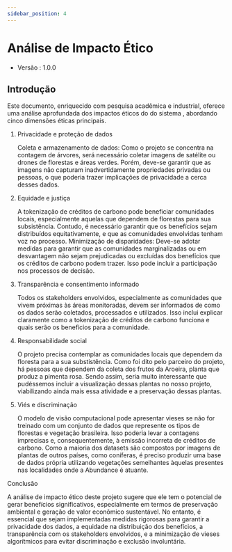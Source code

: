 ```yaml
---
sidebar_position: 4
---
```


# Análise de Impacto Ético

- Versão : 1.0.0

## Introdução

Este documento, enriquecido com pesquisa acadêmica e industrial, oferece uma análise aprofundada dos impactos éticos do do sistema , abordando cinco dimensões éticas principais.

1. Privacidade e proteção de dados

    Coleta e armazenamento de dados: Como o projeto se concentra na contagem de árvores, será necessário coletar imagens de satélite ou drones de florestas e áreas verdes. Porém, deve-se garantir que as imagens não capturam inadvertidamente propriedades privadas ou pessoas, o que poderia trazer implicações de privacidade a cerca desses dados.

2. Equidade e justiça

    A tokenização de créditos de carbono pode beneficiar comunidades locais, especialmente aquelas que dependem de florestas para sua subsistência. Contudo, é necessário garantir que os benefícios sejam distribuídos equitativamente, e que as comunidades envolvidas tenham voz no processo.
    Minimização de disparidades: Deve-se adotar medidas para garantir que as comunidades marginalizadas ou em desvantagem não sejam prejudicadas ou excluídas dos benefícios que os créditos de carbono podem trazer. Isso pode incluir a participação nos processos de decisão.

3. Transparência e consentimento informado

    Todos os stakeholders envolvidos, especialmente as comunidades que vivem próximas às áreas monitoradas, devem ser informados de como os dados serão coletados, processados e utilizados. Isso inclui explicar claramente como a tokenização de créditos de carbono funciona e quais serão os benefícios para a comunidade.

4. Responsabilidade social

    O projeto precisa contemplar as comunidades locais que dependem da floresta para a sua substistência. Como foi dito pelo parceiro do projeto, há pessoas que dependem da coleta dos frutos da Aroeira, planta que produz a pimenta rosa. Sendo assim, seria muito interessante que pudéssemos incluir a visualização dessas plantas no nosso projeto, viabilizando ainda mais essa atividade e a preservação dessas plantas.

5. Viés e discriminação

    O modelo de visão computacional pode apresentar vieses se não for treinado com um conjunto de dados que represente os tipos de florestas e vegetação brasileira. Isso poderia levar a contagens imprecisas e, consequentemente, à emissão incorreta de créditos de carbono. Como a maioria dos datasets são compostos por imagens de plantas de outros países, como coníferas, é preciso produzir uma base de dados própria utilizando vegetações semelhantes àquelas presentes nas localidades onde a Abundance é atuante.

Conclusão

A análise de impacto ético deste projeto sugere que ele tem o potencial de gerar benefícios significativos, especialmente em termos de preservação ambiental e geração de valor econômico sustentável. No entanto, é essencial que sejam implementadas medidas rigorosas para garantir a privacidade dos dados, a equidade na distribuição dos benefícios, a transparência com os stakeholders envolvidos, e a minimização de vieses algorítmicos para evitar discriminação e exclusão involuntária.
